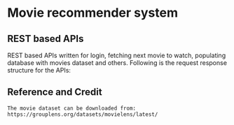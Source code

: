 # Movie recommender system

## REST based APIs

REST based APIs written for login, fetching next movie to watch, populating database with movies dataset and others.
Following is the request response structure for the APIs:


## Reference and Credit

    The movie dataset can be downloaded from: https://grouplens.org/datasets/movielens/latest/